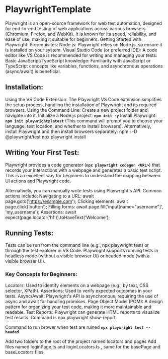 # PlaywrightTemplate

Playwright is an open-source framework for web test automation, designed for end-to-end testing of web applications across various browsers (Chromium, Firefox, and WebKit). It is known for its speed, reliability, and ease of use, making it suitable for beginners.
Getting Started with Playwright:
Prerequisites:
Node.js: Playwright relies on Node.js, so ensure it is installed on your system.
Visual Studio Code (or preferred IDE): A code editor like VS Code is recommended for writing and managing your tests.
Basic JavaScript/TypeScript knowledge: Familiarity with JavaScript or TypeScript concepts like variables, functions, and asynchronous operations (async/await) is beneficial.

## Installation:
Using the VS Code Extension: The Playwright VS Code extension simplifies the setup process, handling the installation of Playwright and its required browsers.
Using the Command Line:
Create a new project folder and navigate into it.
Initialize a Node.js project: **` npm init -y `**
Install Playwright: **` npm init playwright@latest `** (This command will prompt you to choose your language, test location, and whether to install browsers).
Alternatively, install Playwright and then install browsers separately:
npm i -D @playwright/test
npx playwright install


## Writing Your First Test:
Playwright provides a code generator (**` npx playwright codegen <URL> `**) that records your interactions with a webpage and generates a basic test script. This is an excellent way for beginners to understand the mapping between UI actions and Playwright code.

Alternatively, you can manually write tests using Playwright's API. Common actions include:
Navigating to a URL: await page.goto('https://example.com');
Clicking elements: await page.click('button');
Filling forms: await page.fill('input[name="username"]', 'my_username');
Assertions: await expect(page.locator('h1')).toHaveText('Welcome');


## Running Tests:
Tests can be run from the command line (e.g., npx playwright test) or through the test explorer in VS Code.
Playwright supports running tests in headless mode (without a visible browser UI) or headed mode (with a visible browser UI).

### Key Concepts for Beginners:
Locators: Used to identify elements on a webpage (e.g., by text, CSS selector, XPath).
Assertions: Used to verify expected outcomes in your tests.
Async/Await: Playwright's API is asynchronous, requiring the use of async and await for handling promises.
Page Object Model (POM): A design pattern for organizing your test code, making it more maintainable and readable.
Test Reports: Playwright can generate HTML reports to visualize test results. Command is npx playwright show-report

Command to run brower when test are ruined **` npx playwright test --headed `**


Add two folders to the root of the project named locators and pages
Add files named loginPage.ts and loginLocators.ts , same for the basePage and baseLocators files.

